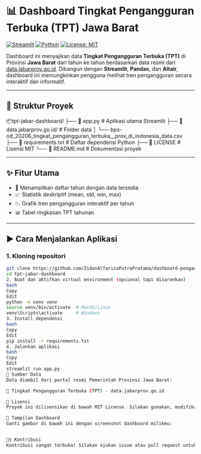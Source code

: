# 📊 Dashboard Tingkat Pengangguran Terbuka (TPT) Jawa Barat

[![Streamlit](https://img.shields.io/badge/Streamlit-1.35.0-red?logo=streamlit)](https://streamlit.io/)
[![Python](https://img.shields.io/badge/Python-3.10-blue?logo=python)](https://www.python.org/)
[![License: MIT](https://img.shields.io/badge/License-MIT-green.svg)](LICENSE)

Dashboard ini menyajikan data **Tingkat Pengangguran Terbuka (TPT)** di Provinsi **Jawa Barat** dari tahun ke tahun berdasarkan data resmi dari [data.jabarprov.go.id](https://data.jabarprov.go.id). Dibangun dengan **Streamlit**, **Pandas**, dan **Altair**, dashboard ini memungkinkan pengguna melihat tren pengangguran secara interaktif dan informatif.

---

## 📁 Struktur Proyek

📦tpt-jabar-dashboard/
├── 📄 app.py # Aplikasi utama Streamlit
├── 📁 data.jabarprov.go.id/ # Folder data
│ └── bps-od_20206_tingkat_pengangguran_terbuka__prov_di_indonesia_data.csv
├── 📄 requirements.txt # Daftar dependensi Python
├── 📄 LICENSE # Lisensi MIT
└── 📄 README.md # Dokumentasi proyek

---

## ✨ Fitur Utama

- 📅 Menampilkan daftar tahun dengan data tersedia
- 📈 Statistik deskriptif (mean, std, min, max)
- 📉 Grafik tren pengangguran interaktif per tahun
- 📊 Tabel ringkasan TPT tahunan

---

## ▶️ Cara Menjalankan Aplikasi

### 1. Kloning repositori

```bash
git clone https://github.com/ZidanAlfarizaPutraPratama/dashboard-pengangguran-jabar.git
cd tpt-jabar-dashboard
2. Buat dan aktifkan virtual environment (opsional tapi disarankan)
bash
Copy
Edit
python -m venv venv
source venv/bin/activate  # MacOS/Linux
venv\Scripts\activate     # Windows
3. Install dependensi
bash
Copy
Edit
pip install -r requirements.txt
4. Jalankan aplikasi
bash
Copy
Edit
streamlit run app.py
💾 Sumber Data
Data diambil dari portal resmi Pemerintah Provinsi Jawa Barat:

📎 Tingkat Pengangguran Terbuka (TPT) - data.jabarprov.go.id

📃 Lisensi
Proyek ini dilisensikan di bawah MIT License. Silakan gunakan, modifikasi, dan distribusikan proyek ini dengan tetap mencantumkan atribusi.

📸 Tampilan Dashboard
Ganti gambar di bawah ini dengan screenshot dashboard milikmu:


🙋‍♀️ Kontribusi
Kontribusi sangat terbuka! Silakan ajukan issue atau pull request untuk menambahkan fitur atau perbaikan.
